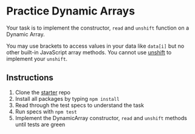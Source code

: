 # Practice Dynamic Arrays

Your task is to implement the constructor, `read` and `unshift` function on a Dynamic Array.

You may use brackets to access values in your data like `data[i]` but no other built-in JavaScript array methods. You cannot use [unshift][mdn-unshift] to implement your `unshift`.

## Instructions

1. Clone the [starter] repo
2. Install all packages by typing `npm install`
3. Read through the test specs to understand the task
4. Run specs with `npm test`
5. Implement the DynamicArray constructor, `read` and `unshift` methods until
   tests are green


[mdn-unshift]: https://developer.mozilla.org/en-US/docs/Web/JavaScript/Reference/Global_Objects/Array/unshift
[starter]: https://github.com/appacademy-starters/practice-dynamic-array
